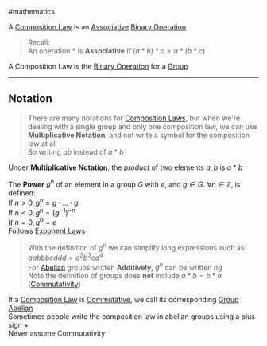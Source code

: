 #mathematics 

A [Composition Law](.md) is an [Associative](Associative.md) [Binary Operation](Binary%20Operation.md)

> Recall:  
> 	An operation $*$ is **Associative** if $(a*b)*c=a*(b*c)$

A Composition Law is the [Binary Operation](Binary%20Operation.md) for a [Group](Group.md)

---
## Notation
> There are many notations for [Composition Laws](.md), but when we're dealing with a single group and only one composition law, we can use **Multiplicative Notation**, and not write a symbol for the composition law at all  
> 	So writing $ab$ instead of $a*b$ 

Under **Multiplicative Notation**, the *product* of two elements $a,b$ is $a*b$ 

The **Power** $g^{n}$ of an element in a group $G$ with $e$, and $g\in G$. $\forall n\in \mathbb{Z}$, is defined:  
	If $n>0, g^{n}=g\cdot...\cdot g$  
	If $n<0, g^{n}=(g^{-1})^{-n}$  
	If $n=0, g^{0}=e$  
Follows [Exponent Laws](Exponent%20Laws.md)

> With the definition of $g^{n}$ we can simplify long expressions such as:  
> 	$aabbbcddd=a^{2}b^{3}cd^{4}$  
> 	For [Abelian](Abelian.md) groups written **Additively**, $g^{n}$ can be written $ng$  
> Note the definition of groups does **not** include $a*b=b*a$ ([Commutativity](Commutative.md))

If a [Composition Law](.md) is [Commutative](Commutative.md), we call its corresponding [Group](Group.md) [Abelian](Abelian.md)  
	Sometimes people write the composition law in abelian groups using a plus sign +  
	Never assume Commutativity